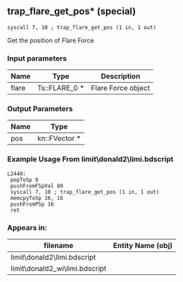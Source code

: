 ## trap_flare_get_pos* (special)

`syscall 7, 10 ; trap_flare_get_pos (1 in, 1 out)`

Get the position of Flare Force

### Input parameters
| Name | Type | Description
|------|------|------------
| flare   | Ts::FLARE_0 *   | Flare Force object


### Output Parameters
| Name | Type
|------|-----
| pos   | kn::FVector *   
### Example Usage From limit\donald2\limi.bdscript
```plaintext
L2440:
 popToSp 0
 pushFromFSpVal 80
 syscall 7, 10 ; trap_flare_get_pos (1 in, 1 out)
 memcpyToSp 16, 16
 pushFromPSp 16
 ret
```


### Appears in:
| filename | Entity Name (obj)
|----------|-------------
| limit\donald2\limi.bdscript       |           
| limit\donald2_wi\limi.bdscript       |           



